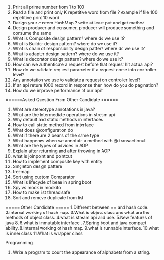 1. Print all prime number from 1 to 100
2. Read a file and print only K repetitive word from file ? example if file 100 repetitive print 10 word
3. Design your custom HashMap ? write at least put and get method
4. Design producer and consumer, producer will produce something and consume the same
5. What is Composite design pattern? where do we use it?
6. What is Builder design pattern? where do we use it?
7. What is chain of responsibility design patter? where do we use it?
8. What is adapter design pattern? where do we use it?
9. What is decorator design pattern? where do we use it?
10. How can we authenticate a request before that request hit actual api?
11. How do we validate request parameter if a request come into controller level?
12. Any annotation we use to validate a request on controller level?
13. If an api return 1000 record in response then how do you do pagination?
14. How do we improve performance of our api?



======Asked Question From Other Candidate ======

1. What are stereotype annotations in java?
2. What are the Intermediate operations in stream api
3. Why default and static methods in interfaces
4. How to call static method from interface
5. What does @configuration do
6. What if there are 2 beans of the same type
7. What happenes when we annotate a method with @ transactional
8. What are the types of advices in AOP
9. Explain after returning and after throwing in AOP
10. what is joinpoint and pointcut
11. How to implement composite key with entity
12. Singleton design pattern
13. treemap
14. Sort using custom Comparator
15. What is lifecycle of bean in spring boot
16. Spy vs mock in mockito
17. How to make list thread safe
18. Sort and remove duplicate from list


===== Other Candidate =====
1.Different between == and hash code.
2.internal working of hash map.
3.What is object class and what are the methods of object class.
4.what is stream api and use.
5.New features of java 8.
6.what is immutable interface .
7.Spring boot and java compact ability.
8.internal working of hash map.
9.what is runnable interface.
10.what is inner class
11.What is wrapper class.


Programming
1. Write a program to count the appearance of alphabets from a string.
